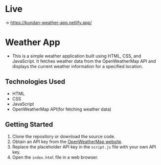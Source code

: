 # Live
-> https://kundan-weather-app.netlify.app/

# Weather App

- This is a simple weather application built using HTML, CSS, and JavaScript. It fetches weather data from the OpenWeatherMap API and displays the current weather information for a specified location.

## Technologies Used

- HTML
- CSS
- JavaScript
- OpenWeatherMap API(for fetching weather data)

## Getting Started

1. Clone the repository or download the source code.
2. Obtain an API key from the [OpenWeatherMap website](https://openweathermap.org/api).
3. Replace the placeholder API key in the `script.js` file with your own API key.
4. Open the `index.html` file in a web browser.
